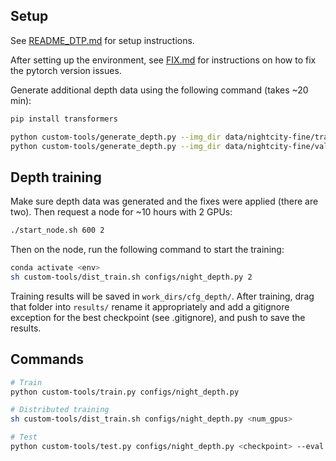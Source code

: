## Setup
See [README_DTP.md](README_DTP.md) for setup instructions.

After setting up the environment, see [FIX.md](FIX.md) for instructions on how to fix the pytorch version issues.

Generate additional depth data using the following command (takes ~20 min):
```bash
pip install transformers

python custom-tools/generate_depth.py --img_dir data/nightcity-fine/train/img --depth_dir data/nightcity-fine/train/depth
python custom-tools/generate_depth.py --img_dir data/nightcity-fine/val/img --depth_dir data/nightcity-fine/val/depth
```

## Depth training
Make sure depth data was generated and the fixes were applied (there are two). Then request a node for ~10 hours with 2 GPUs:
```bash
./start_node.sh 600 2
```
Then on the node, run the following command to start the training:
```bash
conda activate <env>
sh custom-tools/dist_train.sh configs/night_depth.py 2
```

Training results will be saved in `work_dirs/cfg_depth/`. After training, drag that folder into `results/` rename it appropriately and add a gitignore exception for the best checkpoint (see .gitignore), and push to save the results.

## Commands
```bash
# Train
python custom-tools/train.py configs/night_depth.py

# Distributed training
sh custom-tools/dist_train.sh configs/night_depth.py <num_gpus>

# Test
python custom-tools/test.py configs/night_depth.py <checkpoint> --eval mIoU --aug-test
```